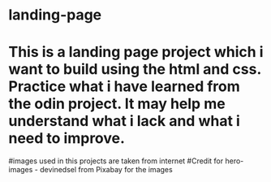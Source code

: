 # landing-page

<!-- This is initial commit and i am still learning about git and how to professionally write commits -->

# This is a landing page project which i want to build using the html and css. Practice what i have learned from the odin project. It may help me understand what i lack and what i need to improve.
 
 #images used in this projects are taken from internet 
 #Credit for hero-images -  devinedsel from Pixabay for the images